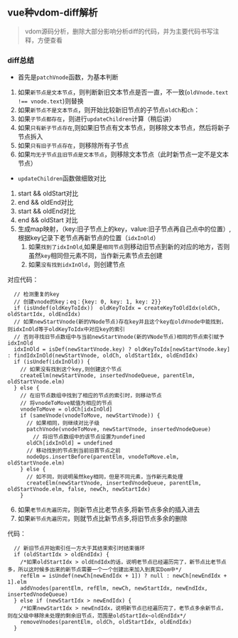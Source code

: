 ## vue种vdom-diff解析
> vdom源码分析，删除大部分影响分析diff的代码，并为主要代码书写注释，方便查看

### diff总结
* 首先是`patchVnode`函数，为基本判断  
1. 如果`新节点是文本节点`，则判断新旧文本节点是否一直，不一致(`oldVnode.text !== vnode.text`)则替换
2. 如果`新节点不是文本节点`，则开始比较新旧节点的子节点`oldCh`和`ch`：
3. 如果`子节点都存在`，则进行`updateChildren`计算（稍后讲）
4. 如果`只有新子节点存在`,则如果旧节点有文本节点，则移除文本节点，然后将新子节点拆入
5. 如果`只有旧子节点存在`，则移除所有子节点
6. 如果`均无子节点且旧节点是文本节点`，则移除文本节点（此时新节点一定不是文本节点）
 
* `updateChildren`函数做细致对比
1. start && oldStart对比
2. end && oldEnd对比
3. start && oldEnd对比
4. end && oldStart  对比
5. 生成map映射，（key:旧子节点上的key，value:旧子节点再自己点中的位置）,根据key记录下老节点再新节点的位置（`idxInOld`）
    1) 如果`找到了idxInOld`,如果是`相同节点`则移动旧节点到新的对应的地方，否则虽然`key`相同但元素不同，当作新元素节点去创建
    2) 如果`没有找到idxInOld`，则创建节点         

对应代码：
```
  // 检测重复的key
  // 创建vnode的key；eq：{key: 0, key: 1, key: 2}}
  if (isUndef(oldKeyToIdx))  oldKeyToIdx = createKeyToOldIdx(oldCh, oldStartIdx, oldEndIdx)
  // 如果newStartVnode(新的VNode节点)存在key并且这个key在oldVnode中能找到，则idxInOld等于oldKeyToIdx中对应key的索引
  // 否则寻找旧节点数组中与当前newStartVnode(新的VNode节点)相同的节点索引赋予idxInOld
  idxInOld = isDef(newStartVnode.key) ? oldKeyToIdx[newStartVnode.key] : findIdxInOld(newStartVnode, oldCh, oldStartIdx, oldEndIdx)
  if (isUndef(idxInOld)) {
    // 如果没有找到这个key,则创建这个节点
    createElm(newStartVnode, insertedVnodeQueue, parentElm, oldStartVnode.elm)
  } else {
    // 在旧节点数组中找到了相应的节点的索引时，则移动节点
    // 将vnodeToMove赋值为相应的节点
    vnodeToMove = oldCh[idxInOld]
    if (sameVnode(vnodeToMove, newStartVnode)) {
      // 如果相同，则继续对比子级
      patchVnode(vnodeToMove, newStartVnode, insertedVnodeQueue)
        // 将旧节点数组中的该节点设置为undefined
      oldCh[idxInOld] = undefined
      // 移动找到的节点到当前旧首节点之前
      nodeOps.insertBefore(parentElm, vnodeToMove.elm, oldStartVnode.elm)
    } else {
      // 如不同，则说明虽然key相同，但是不同元素，当作新元素处理
      createElm(newStartVnode, insertedVnodeQueue, parentElm, oldStartVnode.elm, false, newCh, newStartIdx)
    }
```
6. 如果`老节点先遍历完`，则新节点比老节点多,将新节点多余的插入进去
7. 如果`新节点先遍历完`，则就节点比新节点多,将旧节点多余的删除  

代码：
```
  // 新旧节点开始索引任一方大于其结束索引时结束循环
  if (oldStartIdx > oldEndIdx) {
    /*如果oldStartIdx > oldEndIdx的话，说明老节点已经遍历完了，新节点比老节点多，所以这时候多出来的新节点需要一个一个创建出来加入到真实Dom中*/
    refElm = isUndef(newCh[newEndIdx + 1]) ? null : newCh[newEndIdx + 1].elm
    addVnodes(parentElm, refElm, newCh, newStartIdx, newEndIdx, insertedVnodeQueue)
  } else if (newStartIdx > newEndIdx) {
    /*如果newStartIdx > newEndIdx，说明新节点已经遍历完了，老节点多余新节点，则在父级中移除未处理的剩余旧节点，范围是oldStartIdx~oldEndIdx*/
    removeVnodes(parentElm, oldCh, oldStartIdx, oldEndIdx)
  }
```